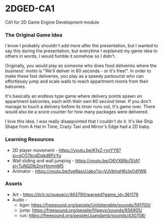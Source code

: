 # 2DGED-CA1
CA1 for 2D Game Engine Development module

### The Original Game Idea
I know I probably shouldn't add more after the presentation, but I wanted to say this during the presentation, but everytime I explained my game idea to others in words, I would fumble it somehow so I didn't. 

Originally, you would play as someone who does food deliveries where the business' motto is "We'll deliver in 60 seconds - or it's free!". In order to make these fast deliveries, you play as a speedy parkourist who can effortlessly jump and scale walls to reach appartment rooms from their balconies.

It's basically an endless type game where delivery points spawn on appartment balconies, each with their own 60 second timer. If you don't manage to touch a delivery before its timer runs out, it's game over. There would also be a score counter for how many packages were delivered.

I love this idea. I was really disappointed that I couldn't do it. It's like Ship Shape from A Hat In Time, Crazy Taxi and Mirror's Edge had a 2D baby.

### Learning Resources
* 2D player movement - https://youtu.be/K1xZ-rycYY8?si=qCO7kcdDqkd8PzYu
* Wall sliding and wall jumping - https://youtu.be/O6VX6Ro7EtA?si=TuNQ0lb2nyHmmnM5
* Animator - https://youtu.be/tveRasxUabo?si=VJVbhqH6cIqO4fW6

### Assets
* Art - https://itch.io/queue/c/463790/warped?game_id=361179 
* Audio - 
  * bgm: https://freesound.org/people/Unlistenable/sounds/591700/
  * jump: https://freesound.org/people/filippys/sounds/656905/
  * run: https://freesound.org/people/Juandamb/sounds/430708/

        
